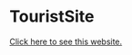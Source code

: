 # TouristSite
<a href="https://pilankar.github.io/TouristSite/" target="_blank">Click here to see this website.</a>
